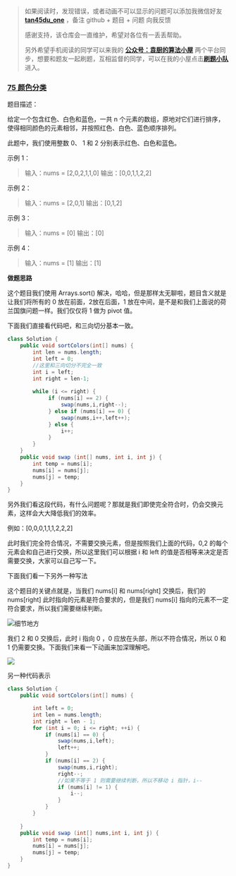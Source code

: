 > 如果阅读时，发现错误，或者动画不可以显示的问题可以添加我微信好友  **[tan45du_one](https://raw.githubusercontent.com/tan45du/tan45du.github.io/master/个人微信.15egrcgqd94w.jpg)** ，备注  github  + 题目 + 问题  向我反馈
>
> 感谢支持，该仓库会一直维护，希望对各位有一丢丢帮助。
>
> 另外希望手机阅读的同学可以来我的 <u>[**公众号：袁厨的算法小屋**](https://raw.githubusercontent.com/tan45du/test/master/微信图片_20210320152235.2pthdebvh1c0.png)</u> 两个平台同步，想要和题友一起刷题，互相监督的同学，可以在我的小屋点击<u>[**刷题小队**](https://raw.githubusercontent.com/tan45du/test/master/微信图片_20210320152235.2pthdebvh1c0.png)</u>进入。 

###  [75 颜色分类](https://leetcode-cn.com/problems/sort-colors/)

题目描述：

给定一个包含红色、白色和蓝色，一共 n 个元素的数组，原地对它们进行排序，使得相同颜色的元素相邻，并按照红色、白色、蓝色顺序排列。

此题中，我们使用整数 0、 1 和 2 分别表示红色、白色和蓝色。

示例 1：

> 输入：nums = [2,0,2,1,1,0]
> 输出：[0,0,1,1,2,2]

示例 2：

> 输入：nums = [2,0,1]
> 输出：[0,1,2]

示例 3：

> 输入：nums = [0]
> 输出：[0]

示例 4：

> 输入：nums = [1]
> 输出：[1]

**做题思路**

这个题目我们使用 Arrays.sort() 解决，哈哈，但是那样太无聊啦，题目含义就是让我们将所有的 0 放在前面，2放在后面，1 放在中间，是不是和我们上面说的荷兰国旗问题一样。我们仅仅将 1 做为 pivot 值。

下面我们直接看代码吧，和三向切分基本一致。

```java
class Solution {
    public void sortColors(int[] nums) {
        int len = nums.length;
        int left = 0;
        //这里和三向切分不完全一致
        int i = left;
        int right = len-1;
        
        while (i <= right) {
             if (nums[i] == 2) {
                 swap(nums,i,right--);
             } else if (nums[i] == 0) {
                 swap(nums,i++,left++);
             } else {
                 i++;
             }
        }     
    }
    public void swap (int[] nums, int i, int j) {
        int temp = nums[i];
        nums[i] = nums[j];
        nums[j] = temp;
    }
}
```

另外我们看这段代码，有什么问题呢？那就是我们即使完全符合时，仍会交换元素，这样会大大降低我们的效率。

例如：[0,0,0,1,1,1,2,2,2]

此时我们完全符合情况，不需要交换元素，但是按照我们上面的代码，0,2 的每个元素会和自己进行交换，所以这里我们可以根据  i  和 left 的值是否相等来决定是否需要交换，大家可以自己写一下。

下面我们看一下另外一种写法

这个题目的关键点就是，当我们 nums[i] 和 nums[right] 交换后，我们的 nums[right] 此时指向的元素是符合要求的，但是我们 nums[i] 指向的元素不一定符合要求，所以我们需要继续判断。

![细节地方](https://cdn.jsdelivr.net/gh/tan45du/test@master/photo/微信截图_20210305153911.28capmzljy80.png)

我们 2 和 0 交换后，此时 i 指向 0 ，0 应放在头部，所以不符合情况，所以 0 和 1 仍需要交换。下面我们来看一下动画来加深理解吧。

![](https://img-blog.csdnimg.cn/20210318093047325.gif#pic_center)

另一种代码表示

```java
class Solution {
    public void sortColors(int[] nums) {

        int left = 0;
        int len = nums.length;
        int right = len - 1;
        for (int i = 0; i <= right; ++i) {
            if (nums[i] == 0) {             
                swap(nums,i,left);
                left++;
            }
            if (nums[i] == 2) {
                swap(nums,i,right);
                right--;
                //如果不等于 1 则需要继续判断，所以不移动 i 指针，i--
                if (nums[i] != 1) {
                    i--;
                }
            }
        }
        
    }
    public void swap (int[] nums,int i, int j) {
        int temp = nums[i];
        nums[i] = nums[j];
        nums[j] = temp;
    }
}
```

